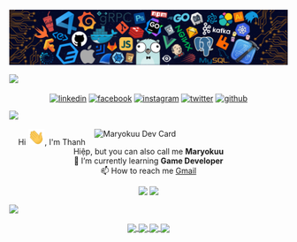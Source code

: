 <!-- Header -->
<p align="center"><a href="#"><img src="https://raw.githubusercontent.com/KevinPatel04/KevinPatel04/master/header.png"></a></p>

<!-- Contact -->
<!-- ### :link: &nbsp;Connect with me -->
<a href="#"><img src="https://user-images.githubusercontent.com/73097560/115834477-dbab4500-a447-11eb-908a-139a6edaec5c.gif"/></a>
<p align="center">
	<a target="blank" href="https://www.linkedin.com/in/tranthiep2912003/"><img align="center" src="https://i.imgur.com/9YcFzKc.png" alt="linkedin" height="50" width="50"/></a>
	<a target="blank" href="https://www.facebook.com/t.theip2901"><img align="center" src="https://i.imgur.com/8TclXou.png" alt="facebook" height="50" width="50"/></a>
			<a target="blank" href="https://www.instagram.com/t.theip2901/"><img align="center" src="https://i.imgur.com/l5VLeAv.png" alt="instagram" height="50" width="50"/></a>
	<a target="blank" href="https://twitter.com/t_theip2901"><img align="center" src="https://i.imgur.com/ZEjdzhy.png" alt="twitter" height="50" width="50"/></a>
	<a target="blank" href="https://github.com/Maryokuu"><img align="center" src="https://i.imgur.com/XlW7i2S.png" alt="github" height="50" width="50"/></a>
</p>
<a href="#"><img src="https://user-images.githubusercontent.com/73097560/115834477-dbab4500-a447-11eb-908a-139a6edaec5c.gif"/></a>

<!-- Dev Card -->
<a target="_blank" href="https://app.daily.dev/Maryokuu"><img align="right" src="https://github.com/Maryokuu/Maryokuu/blob/main/devcard.svg" width="350" alt="Maryokuu Dev Card"/></a>

<!-- Description -->
<p align="center">
	Hi <img src="https://raw.githubusercontent.com/KevinPatel04/KevinPatel04/master/Hi.gif" width="30px"/>, I'm Thanh Hiệp, but you can also call me <b>Maryokuu</b>
	<br> 🌱 I’m currently learning <strong>Game Developer</strong>
	<br> 📫 How to reach me <a href="mailto:hieptt.2003@gmail.com">Gmail</a>
</p>

<!-- Stats -->
<p align="center">
	<a href="#"><img src="https://github-readme-stats.vercel.app/api/top-langs/?username=Maryokuu&layout=compact&theme=tokyonight"/></a>
	<a href="#"><img src="https://github-readme-stats.vercel.app/api?username=Maryokuu&hide=prs,issues&rank_icon=github&show_icons=truee&custom_title=Maryokuu&theme=tokyonight"/></a>
</p>

<a href="#"><img src="https://user-images.githubusercontent.com/73097560/115834477-dbab4500-a447-11eb-908a-139a6edaec5c.gif"/></a>

<!-- Pins Repo -->
<p align="center">
	<a href="https://github.com/Maryokuu/Doge-Game">
		<img align="center" src="https://github-readme-stats.vercel.app/api/pin/?username=Maryokuu&show_owner=true&repo=Doge-Game&theme=tokyonight"/>
	</a>
	<a href="https://github.com/Maryokuu/Flappy-Bird">
		<img align="center" src="https://github-readme-stats.vercel.app/api/pin/?username=Maryokuu&show_owner=true&repo=Flappy-Bird&theme=tokyonight"/>
	</a>
	<a href="https://github.com/Maryokuu/Web-Design">
		<img align="center" src="https://github-readme-stats.vercel.app/api/pin/?username=Maryokuu&show_owner=true&repo=Web-Design&theme=tokyonight"/>
	</a>
	<a href="https://github.com/Maryokuu/Words-Counter">
		<img align="center" src="https://github-readme-stats.vercel.app/api/pin/?username=Maryokuu&show_owner=true&repo=Words-Counter&theme=tokyonight"/>
	</a>
</p>
